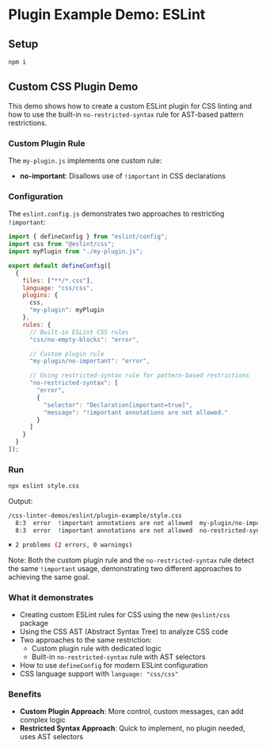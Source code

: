 # Plugin Example Demo: ESLint

## Setup

```sh
npm i
```

## Custom CSS Plugin Demo

This demo shows how to create a custom ESLint plugin for CSS linting and how to use the built-in `no-restricted-syntax` rule for AST-based pattern restrictions.

### Custom Plugin Rule

The `my-plugin.js` implements one custom rule:

- **no-important**: Disallows use of `!important` in CSS declarations

### Configuration

The `eslint.config.js` demonstrates two approaches to restricting `!important`:

```javascript
import { defineConfig } from "eslint/config";
import css from "@eslint/css";
import myPlugin from "./my-plugin.js";

export default defineConfig([
  {
    files: ["**/*.css"],
    language: "css/css",
    plugins: {
      css,
      "my-plugin": myPlugin
    },
    rules: {
      // Built-in ESLint CSS rules
      "css/no-empty-blocks": "error",

      // Custom plugin rule
      "my-plugin/no-important": "error",

      // Using restricted-syntax rule for pattern-based restrictions
      "no-restricted-syntax": [
        "error",
        {
          "selector": "Declaration[important=true]",
          "message": "!important annotations are not allowed."
        }
      ]
    }
  }
]);
```

### Run

```sh
npx eslint style.css
```

Output:

```sh
/css-linter-demos/eslint/plugin-example/style.css
  8:3  error  !important annotations are not allowed  my-plugin/no-important
  8:3  error  !important annotations are not allowed  no-restricted-syntax

✖ 2 problems (2 errors, 0 warnings)
```

Note: Both the custom plugin rule and the `no-restricted-syntax` rule detect the same `!important` usage, demonstrating two different approaches to achieving the same goal.

### What it demonstrates

- Creating custom ESLint rules for CSS using the new `@eslint/css` package
- Using the CSS AST (Abstract Syntax Tree) to analyze CSS code
- Two approaches to the same restriction:
  - Custom plugin rule with dedicated logic
  - Built-in `no-restricted-syntax` rule with AST selectors
- How to use `defineConfig` for modern ESLint configuration
- CSS language support with `language: "css/css"`

### Benefits

- **Custom Plugin Approach**: More control, custom messages, can add complex logic
- **Restricted Syntax Approach**: Quick to implement, no plugin needed, uses AST selectors
